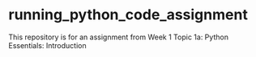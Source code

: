 # running_python_code_assignment
This repository is for an assignment from Week 1 Topic 1a: Python Essentials: Introduction
